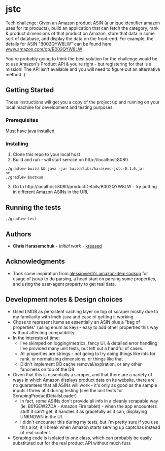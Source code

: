 # jstc

Tech challenge: Given an Amazon product ASIN (a unique identifier amazon uses for its products), build an application that can fetch the category, rank &amp; product dimensions of that product on Amazon, store that data in some sort of database, and display the data on the front-end. For example, the details for ASIN "B002QYW8LW" can be found here www.amazon.com/dp/B002QYW8LW .

You're probably going to think the best solution for the challenge would be to use Amazon's Product API & you're right - but registering for that is a mission! The API isn't available and you will need to figure out an alternative method :)

## Getting Started

These instructions will get you a copy of the project up and running on your local machine for development and testing purposes. 

### Prerequisites

Must have java installed

### Installing

1. Clone this repo to your local host
2. Build and run - will start service on http://localhost:8080 

```
./gradlew build && java -jar build/libs/harasemc-jstc-0.1.0.jar
or
./gradlew bootRun
```

3. Go to http://localhost:8080/productDetails/B002QYW8LW - try putting in different Amazon ASINs in the URL

## Running the tests

```
./gradlew test
```

## Authors

* **Chris Harasemchuk** - *Initial work* - [kreased](https://github.com/kreased)

## Acknowledgments

* Took some inspiration from [alessiovierti's amazon-item-lookup](https://github.com/alessiovierti/amazon-item-lookup) for usage of jsoup to do parsing, a head start on parsing some properties, and using the user-agent property to get real data. 

## Development notes & Design choices

* Used LMDB as persistent caching layer on top of scraper mostly due to my familiarity with lmdb-java and ease of getting it working. 
* Chose to represent items as essentially an ASIN plus a "bag of properties" (using enum as key) - easy to add other properties this way without affecting compatibility
* In the interests of time:
  * I've skimped on logging/metrics, fancy UI, & detailed error handling. I've provided many unit tests, but left out a handful of cases. 
  * All properties are strings - not going to try doing things like ints for rank, or normalizing dimensions, or things like that
  * Didn't implement DB cache removal/expiration, or any other fanciness on top of the DB
* Given that this is essentially a scraper, and that there are a variety of ways in which Amazon displays product data on its website, there are no guarantees that all ASINs will work - it's only as good as the sample inputs I threw at it during testing (see the unit tests for ScrapingProductDetailsLoader)
  * In fact, some ASINs don't provide all info in a cleanly scrapable way (ie: B01GEW27DA - Amazon Fire tablet) - when the app encounters stuff it can't get, it handles it as gracefully as it can, displaying UNKNOWN in the UI.
  * I didn't encounter this during my tests, but I'm pretty sure if you use this a lot, it'll break when Amazon starts serving up captchas instead of real content.
* Scraping code is isolated to one class, which can probably be easily substituted out for the real product API without much fuss
